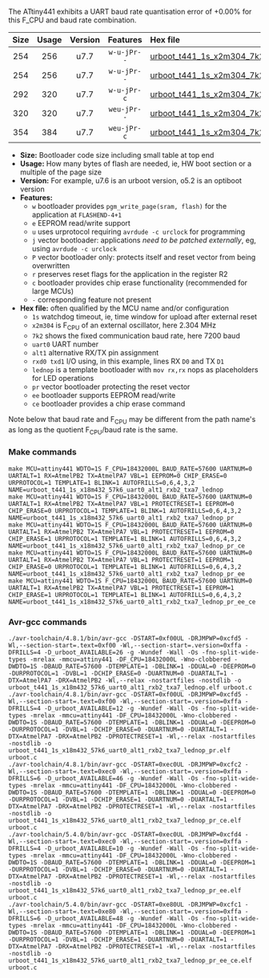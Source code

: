The ATtiny441 exhibits a UART baud rate quantisation error of +0.00% for this F_CPU and baud rate combination.

|Size|Usage|Version|Features|Hex file|
|:-:|:-:|:-:|:-:|:--|
|254|256|u7.7|`w-u-jPr--`|[urboot_t441_1s_x2m304_7k2_uart0_alt1_rxb2_txa7_lednop.hex](https://raw.githubusercontent.com/stefanrueger/urboot.hex/main/mcus/attiny441/watchdog_1_s/external_oscillator/%2B2m304000_hz/%2B%2B%2B7k2_baud/uart0_alt1_rxb2_txa7/lednop/urboot_t441_1s_x2m304_7k2_uart0_alt1_rxb2_txa7_lednop.hex)|
|254|256|u7.7|`w-u-jPr--`|[urboot_t441_1s_x2m304_7k2_uart0_alt1_rxb2_txa7_lednop_pr.hex](https://raw.githubusercontent.com/stefanrueger/urboot.hex/main/mcus/attiny441/watchdog_1_s/external_oscillator/%2B2m304000_hz/%2B%2B%2B7k2_baud/uart0_alt1_rxb2_txa7/lednop/urboot_t441_1s_x2m304_7k2_uart0_alt1_rxb2_txa7_lednop_pr.hex)|
|292|320|u7.7|`w-u-jPr-c`|[urboot_t441_1s_x2m304_7k2_uart0_alt1_rxb2_txa7_lednop_pr_ce.hex](https://raw.githubusercontent.com/stefanrueger/urboot.hex/main/mcus/attiny441/watchdog_1_s/external_oscillator/%2B2m304000_hz/%2B%2B%2B7k2_baud/uart0_alt1_rxb2_txa7/lednop/urboot_t441_1s_x2m304_7k2_uart0_alt1_rxb2_txa7_lednop_pr_ce.hex)|
|320|320|u7.7|`weu-jPr--`|[urboot_t441_1s_x2m304_7k2_uart0_alt1_rxb2_txa7_lednop_pr_ee.hex](https://raw.githubusercontent.com/stefanrueger/urboot.hex/main/mcus/attiny441/watchdog_1_s/external_oscillator/%2B2m304000_hz/%2B%2B%2B7k2_baud/uart0_alt1_rxb2_txa7/lednop/urboot_t441_1s_x2m304_7k2_uart0_alt1_rxb2_txa7_lednop_pr_ee.hex)|
|354|384|u7.7|`weu-jPr-c`|[urboot_t441_1s_x2m304_7k2_uart0_alt1_rxb2_txa7_lednop_pr_ee_ce.hex](https://raw.githubusercontent.com/stefanrueger/urboot.hex/main/mcus/attiny441/watchdog_1_s/external_oscillator/%2B2m304000_hz/%2B%2B%2B7k2_baud/uart0_alt1_rxb2_txa7/lednop/urboot_t441_1s_x2m304_7k2_uart0_alt1_rxb2_txa7_lednop_pr_ee_ce.hex)|

- **Size:** Bootloader code size including small table at top end
- **Usage:** How many bytes of flash are needed, ie, HW boot section or a multiple of the page size
- **Version:** For example, u7.6 is an urboot version, o5.2 is an optiboot version
- **Features:**
  + `w` bootloader provides `pgm_write_page(sram, flash)` for the application at `FLASHEND-4+1`
  + `e` EEPROM read/write support
  + `u` uses urprotocol requiring `avrdude -c urclock` for programming
  + `j` vector bootloader: applications *need to be patched externally*, eg, using `avrdude -c urclock`
  + `P` vector bootloader only: protects itself and reset vector from being overwritten
  + `r` preserves reset flags for the application in the register R2
  + `c` bootloader provides chip erase functionality (recommended for large MCUs)
  + `-` corresponding feature not present
- **Hex file:** often qualified by the MCU name and/or configuration
  + `1s` watchdog timeout, ie, time window for upload after external reset
  + `x2m304` is F<sub>CPU</sub> of an external oscillator, here 2.304 MHz
  + `7k2` shows the fixed communication baud rate, here 7200 baud
  + `uart0` UART number
  + `alt1` alternative RX/TX pin assignment
  + `rxd0 txd1` I/O using, in this example, lines RX `D0` and TX `D1`
  + `lednop` is a template bootloader with `mov rx,rx` nops as placeholders for LED operations
  + `pr` vector bootloader protecting the reset vector
  + `ee` bootloader supports EEPROM read/write
  + `ce` bootloader provides a chip erase command


Note below that baud rate and F<sub>CPU</sub> may be different from the path name's as long as the quotient F<sub>CPU</sub>/baud rate is the same.

### Make commands
```
make MCU=attiny441 WDTO=1S F_CPU=18432000L BAUD_RATE=57600 UARTNUM=0 UARTALT=1 RX=AtmelPB2 TX=AtmelPA7 VBL=1 EEPROM=0 CHIP_ERASE=0 URPROTOCOL=1 TEMPLATE=1 BLINK=1 AUTOFRILLS=0,6,4,3,2 NAME=urboot_t441_1s_x18m432_57k6_uart0_alt1_rxb2_txa7_lednop
make MCU=attiny441 WDTO=1S F_CPU=18432000L BAUD_RATE=57600 UARTNUM=0 UARTALT=1 RX=AtmelPB2 TX=AtmelPA7 VBL=1 PROTECTRESET=1 EEPROM=0 CHIP_ERASE=0 URPROTOCOL=1 TEMPLATE=1 BLINK=1 AUTOFRILLS=0,6,4,3,2 NAME=urboot_t441_1s_x18m432_57k6_uart0_alt1_rxb2_txa7_lednop_pr
make MCU=attiny441 WDTO=1S F_CPU=18432000L BAUD_RATE=57600 UARTNUM=0 UARTALT=1 RX=AtmelPB2 TX=AtmelPA7 VBL=1 PROTECTRESET=1 EEPROM=0 CHIP_ERASE=1 URPROTOCOL=1 TEMPLATE=1 BLINK=1 AUTOFRILLS=0,6,4,3,2 NAME=urboot_t441_1s_x18m432_57k6_uart0_alt1_rxb2_txa7_lednop_pr_ce
make MCU=attiny441 WDTO=1S F_CPU=18432000L BAUD_RATE=57600 UARTNUM=0 UARTALT=1 RX=AtmelPB2 TX=AtmelPA7 VBL=1 PROTECTRESET=1 EEPROM=1 CHIP_ERASE=0 URPROTOCOL=1 TEMPLATE=1 BLINK=1 AUTOFRILLS=0,6,4,3,2 NAME=urboot_t441_1s_x18m432_57k6_uart0_alt1_rxb2_txa7_lednop_pr_ee
make MCU=attiny441 WDTO=1S F_CPU=18432000L BAUD_RATE=57600 UARTNUM=0 UARTALT=1 RX=AtmelPB2 TX=AtmelPA7 VBL=1 PROTECTRESET=1 EEPROM=1 CHIP_ERASE=1 URPROTOCOL=1 TEMPLATE=1 BLINK=1 AUTOFRILLS=0,6,4,3,2 NAME=urboot_t441_1s_x18m432_57k6_uart0_alt1_rxb2_txa7_lednop_pr_ee_ce
```

### Avr-gcc commands
```
./avr-toolchain/4.8.1/bin/avr-gcc -DSTART=0xf00UL -DRJMPWP=0xcfd5 -Wl,--section-start=.text=0xf00 -Wl,--section-start=.version=0xffa -DFRILLS=4 -D_urboot_AVAILABLE=26 -g -Wundef -Wall -Os -fno-split-wide-types -mrelax -mmcu=attiny441 -DF_CPU=18432000L -Wno-clobbered -DWDTO=1S -DBAUD_RATE=57600 -DTEMPLATE=1 -DBLINK=1 -DDUAL=0 -DEEPROM=0 -DURPROTOCOL=1 -DVBL=1 -DCHIP_ERASE=0 -DUARTNUM=0 -DUARTALT=1 -DTX=AtmelPA7 -DRX=AtmelPB2 -Wl,--relax -nostartfiles -nostdlib -o urboot_t441_1s_x18m432_57k6_uart0_alt1_rxb2_txa7_lednop.elf urboot.c
./avr-toolchain/4.8.1/bin/avr-gcc -DSTART=0xf00UL -DRJMPWP=0xcfd5 -Wl,--section-start=.text=0xf00 -Wl,--section-start=.version=0xffa -DFRILLS=4 -D_urboot_AVAILABLE=12 -g -Wundef -Wall -Os -fno-split-wide-types -mrelax -mmcu=attiny441 -DF_CPU=18432000L -Wno-clobbered -DWDTO=1S -DBAUD_RATE=57600 -DTEMPLATE=1 -DBLINK=1 -DDUAL=0 -DEEPROM=0 -DURPROTOCOL=1 -DVBL=1 -DCHIP_ERASE=0 -DUARTNUM=0 -DUARTALT=1 -DTX=AtmelPA7 -DRX=AtmelPB2 -DPROTECTRESET=1 -Wl,--relax -nostartfiles -nostdlib -o urboot_t441_1s_x18m432_57k6_uart0_alt1_rxb2_txa7_lednop_pr.elf urboot.c
./avr-toolchain/4.8.1/bin/avr-gcc -DSTART=0xec0UL -DRJMPWP=0xcfc2 -Wl,--section-start=.text=0xec0 -Wl,--section-start=.version=0xffa -DFRILLS=6 -D_urboot_AVAILABLE=46 -g -Wundef -Wall -Os -fno-split-wide-types -mrelax -mmcu=attiny441 -DF_CPU=18432000L -Wno-clobbered -DWDTO=1S -DBAUD_RATE=57600 -DTEMPLATE=1 -DBLINK=1 -DDUAL=0 -DEEPROM=0 -DURPROTOCOL=1 -DVBL=1 -DCHIP_ERASE=1 -DUARTNUM=0 -DUARTALT=1 -DTX=AtmelPA7 -DRX=AtmelPB2 -DPROTECTRESET=1 -Wl,--relax -nostartfiles -nostdlib -o urboot_t441_1s_x18m432_57k6_uart0_alt1_rxb2_txa7_lednop_pr_ce.elf urboot.c
./avr-toolchain/5.4.0/bin/avr-gcc -DSTART=0xec0UL -DRJMPWP=0xcfd4 -Wl,--section-start=.text=0xec0 -Wl,--section-start=.version=0xffa -DFRILLS=4 -D_urboot_AVAILABLE=10 -g -Wundef -Wall -Os -fno-split-wide-types -mrelax -mmcu=attiny441 -DF_CPU=18432000L -Wno-clobbered -DWDTO=1S -DBAUD_RATE=57600 -DTEMPLATE=1 -DBLINK=1 -DDUAL=0 -DEEPROM=1 -DURPROTOCOL=1 -DVBL=1 -DCHIP_ERASE=0 -DUARTNUM=0 -DUARTALT=1 -DTX=AtmelPA7 -DRX=AtmelPB2 -DPROTECTRESET=1 -Wl,--relax -nostartfiles -nostdlib -o urboot_t441_1s_x18m432_57k6_uart0_alt1_rxb2_txa7_lednop_pr_ee.elf urboot.c
./avr-toolchain/5.4.0/bin/avr-gcc -DSTART=0xe80UL -DRJMPWP=0xcfc1 -Wl,--section-start=.text=0xe80 -Wl,--section-start=.version=0xffa -DFRILLS=6 -D_urboot_AVAILABLE=48 -g -Wundef -Wall -Os -fno-split-wide-types -mrelax -mmcu=attiny441 -DF_CPU=18432000L -Wno-clobbered -DWDTO=1S -DBAUD_RATE=57600 -DTEMPLATE=1 -DBLINK=1 -DDUAL=0 -DEEPROM=1 -DURPROTOCOL=1 -DVBL=1 -DCHIP_ERASE=1 -DUARTNUM=0 -DUARTALT=1 -DTX=AtmelPA7 -DRX=AtmelPB2 -DPROTECTRESET=1 -Wl,--relax -nostartfiles -nostdlib -o urboot_t441_1s_x18m432_57k6_uart0_alt1_rxb2_txa7_lednop_pr_ee_ce.elf urboot.c
```

